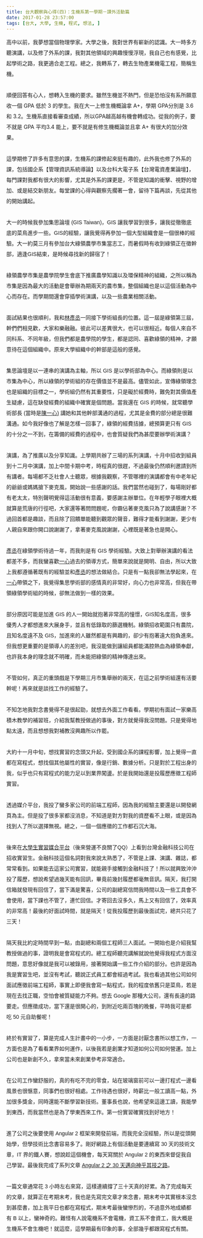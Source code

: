 ```yaml
---
title: 台大觀察與心得(四)：生機系第一學期－課外活動篇
date: 2017-01-28 23:57:00
tags: [台大, 大學, 生機, 程式, 想法, ]
---
```


<div class="MsoNormal" style="line-height: 150%;">
<div class="MsoNormal" style="line-height: 200%;">
<div class="MsoNormal" style="line-height: 200%;">
<span style="font-family: &quot;&#x5FAE;&#x8EDF;&#x6B63;&#x9ED1;&#x9AD4;&quot; , sans-serif;">&#x9AD8;&#x4E2D;&#x4EE5;&#x524D;&#xFF0C;&#x6211;&#x5922;&#x60F3;&#x7576;&#x500B;&#x7269;&#x7406;&#x5B78;&#x5BB6;&#x3002;&#x5927;&#x5B78;&#x4E4B;&#x5F8C;&#xFF0C;&#x6211;&#x5C0D;&#x4E16;&#x754C;&#x6709;&#x5D84;&#x65B0;&#x7684;&#x8A8D;&#x8B58;&#x3002;&#x5927;&#x4E00;&#x6642;&#x591A;&#x65B9;&#x807D;&#x6F14;&#x8B1B;&#xFF0C;&#x4EE5;&#x53CA;&#x4FEE;&#x4E86;&#x5916;&#x7CFB;&#x7684;&#x8AB2;&#xFF0C;&#x6211;&#x5C0D;&#x5176;&#x4ED6;&#x9818;&#x57DF;&#x7684;&#x8208;&#x8DA3;&#x6162;&#x6162;&#x6D6E;&#x73FE;&#xFF0C;&#x6211;&#x81EA;&#x5DF1;&#x4E5F;&#x6709;&#x611F;&#x89BA;&#xFF0C;&#x6BD4;&#x8D77;&#x5B78;&#x8853;&#x4E4B;&#x8DEF;&#xFF0C;&#x6211;&#x66F4;&#x9069;&#x5408;&#x8D70;&#x5DE5;&#x7A0B;&#x3002;&#x7E3D;&#x4E4B;&#xFF0C;&#x6211;&#x8F49;&#x7CFB;&#x4E86;&#xFF0C;&#x8F49;&#x53BB;&#x751F;&#x7269;&#x7522;&#x696D;&#x6A5F;&#x96FB;&#x5DE5;&#x7A0B;&#xFF0C;&#x7C21;&#x7A31;&#x751F;&#x6A5F;&#x3002;<span lang="EN-US"><o:p></o:p></span></span><br>
<span style="font-family: &quot;&#x5FAE;&#x8EDF;&#x6B63;&#x9ED1;&#x9AD4;&quot; , sans-serif;"></span><br>
<!-- more --> 
<a name="more"></a></div>
<div class="MsoNormal" style="line-height: 200%;">
<span style="font-family: , sans-serif;">&#x9806;&#x4FBF;&#x56DE;&#x7B54;&#x6709;&#x5FC3;&#x4EBA;&#xFF0C;&#x60F3;&#x8F49;&#x5165;&#x751F;&#x6A5F;&#x7684;&#x8981;&#x6C42;&#x3002;&#x96D6;&#x7136;&#x751F;&#x6A5F;&#x4E26;&#x4E0D;&#x71B1;&#x9580;&#xFF0C;&#x4F46;&#x662F;&#x6050;&#x6015;&#x6C92;&#x6709;&#x7CFB;&#x6240;&#x9858;&#x610F;&#x6536;&#x4E00;&#x500B;</span><span lang="EN-US" style="font-family: , sans-serif;"> GPA </span><span style="font-family: , sans-serif;">&#x4F4E;&#x65BC;</span><span lang="EN-US" style="font-family: , sans-serif;"> 3 </span><span style="font-family: , sans-serif;">&#x7684;&#x5B78;&#x751F;&#x3002;&#x6211;&#x5728;&#x5927;&#x4E00;&#x4E0A;&#x4FEE;&#x751F;&#x6A5F;&#x6982;&#x8AD6;&#x62FF;</span><span lang="EN-US" style="font-family: , sans-serif;"> A+</span><span style="font-family: , sans-serif;">&#xFF0C;&#x5B78;&#x671F;</span><span lang="EN-US" style="font-family: , sans-serif;"> GPA</span><span style="font-family: , sans-serif;">&#x5206;&#x5225;&#x662F;&#xA0;</span><span lang="EN-US" style="font-family: , sans-serif;">3.6 </span><span style="font-family: , sans-serif;">&#x548C;</span><span lang="EN-US" style="font-family: , sans-serif;"> 3.2</span><span style="font-family: , sans-serif;">&#x3002;&#x751F;&#x6A5F;&#x7CFB;&#x76F4;&#x63A5;&#x770B;&#x5BE9;&#x67E5;&#x6210;&#x7E3E;&#xFF0C;&#x6240;&#x4EE5;</span><span lang="EN-US" style="font-family: , sans-serif;">GPA</span><span style="font-family: , sans-serif;">&#x8D8A;&#x9AD8;&#x8D8A;&#x6709;&#x6A5F;&#x6703;&#x8F49;&#x6210;&#x529F;&#x3002;&#x5F9E;&#x6211;&#x7684;&#x4F8B;&#x5B50;&#xFF0C;&#x8981;&#x4E0D;&#x5C31;&#x662F;&#xA0;</span><span lang="EN-US" style="font-family: , sans-serif;">GPA </span><span style="font-family: , sans-serif;">&#x5E73;&#x5747;</span><span lang="EN-US" style="font-family: , sans-serif;">3.4 </span><span style="font-family: , sans-serif;">&#x80FD;&#x4E0A;&#xFF0C;&#x8981;&#x4E0D;&#x5C31;&#x662F;&#x6709;&#x4FEE;&#x751F;&#x6A5F;&#x6982;&#x8AD6;&#x4E26;&#x4E14;&#x62FF;&#xA0;</span><span lang="EN-US" style="font-family: , sans-serif;">A+ </span><span style="font-family: , sans-serif;">&#x6709;&#x5F88;&#x5927;&#x7684;&#x52A0;&#x5206;&#x6548;&#x679C;&#x3002;</span></div>
<div class="MsoNormal" style="line-height: 200%;">
<br></div>
<div class="MsoNormal" style="line-height: 200%;">
<span style="font-family: &quot;&#x5FAE;&#x8EDF;&#x6B63;&#x9ED1;&#x9AD4;&quot; , sans-serif;">&#x9019;&#x5B78;&#x671F;&#x4FEE;&#x4E86;&#x8A31;&#x591A;&#x6709;&#x610F;&#x601D;&#x7684;&#x8AB2;&#xFF0C;&#x751F;&#x6A5F;&#x7CFB;&#x7684;&#x8AB2;&#x4FEE;&#x8D77;&#x4F86;&#x633A;&#x6709;&#x8DA3;&#x7684;&#xFF0C;&#x6B64;&#x5916;&#x6211;&#x4E5F;&#x4FEE;&#x4E86;&#x5916;&#x7CFB;&#x7684;&#x8AB2;&#xFF0C;&#x5305;&#x62EC;&#x570B;&#x4F01;&#x7CFB;&#x3010;&#x7BA1;&#x7406;&#x8CC7;&#x8A0A;&#x7CFB;&#x7D71;&#x5C0E;&#x8AD6;&#x3011;&#x4EE5;&#x53CA;&#x53F0;&#x79D1;&#x5927;&#x96FB;&#x5B50;&#x7CFB;&#x3010;&#x53F0;&#x7063;&#x96FB;&#x8CC7;&#x7522;&#x696D;&#x8AD6;&#x58C7;&#x3011;&#xFF0C;&#x6BCF;&#x9580;&#x8AB2;&#x5C0D;&#x6211;&#x90FD;&#x6709;&#x5F88;&#x5927;&#x7684;&#x5F71;&#x97FF;&#xFF0C;&#x5C24;&#x5176;&#x662F;&#x5916;&#x7CFB;&#x7684;&#x8AB2;&#x66F4;&#x662F;&#xFF0C;&#x4E0D;&#x7BA1;&#x662F;&#x77E5;&#x8B58;&#x7684;&#x885D;&#x64CA;&#x3001;&#x8996;&#x91CE;&#x7684;&#x589E;&#x52A0;&#x3001;&#x6216;&#x662F;&#x7D50;&#x4EA4;&#x65B0;&#x670B;&#x53CB;&#x3002;&#x6BCF;&#x5802;&#x8AB2;&#x7684;&#x5FC3;&#x5F97;&#x8207;&#x89C0;&#x5BDF;&#x5148;&#x64F1;&#x8457;&#x4E00;&#x6703;&#xFF0C;&#x7559;&#x5F85;&#x4E0B;&#x7BC7;&#x518D;&#x8AC7;&#xFF0C;&#x5148;&#x5F9E;&#x5176;&#x4ED6;&#x7684;&#x958B;&#x59CB;&#x8B1B;&#x8D77;&#x3002;<span lang="EN-US"><o:p></o:p></span></span></div>
<div class="MsoNormal" style="line-height: 200%;">
<br></div>
<div class="MsoNormal" style="line-height: 200%;">
<span style="font-family: &quot;&#x5FAE;&#x8EDF;&#x6B63;&#x9ED1;&#x9AD4;&quot; , sans-serif;">&#x5927;&#x4E00;&#x7684;&#x6642;&#x5019;&#x6211;&#x53C3;&#x52A0;&#x96C6;&#x601D;&#x8AD6;&#x58C7;&#xA0;<span lang="EN-US">(GIS Taiwan)</span>&#xFF0C;<span lang="EN-US">GIS </span>&#x8B93;&#x6211;&#x5B78;&#x7FD2;&#x5230;&#x5F88;&#x591A;&#xFF0C;&#x8B93;&#x6211;&#x5F9E;&#x5FB9;&#x5FB9;&#x5E95;&#x5E95;&#x7684;&#x83DC;&#x9CE5;&#x9032;&#x6B65;&#x4E00;&#x4E9B;&#x3002;<span lang="EN-US">GIS</span>&#x7684;&#x7D93;&#x9A57;&#xFF0C;&#x8B93;&#x6211;&#x89BA;&#x5F97;&#x518D;&#x53C3;&#x52A0;&#x4E00;&#x500B;&#x5927;&#x578B;&#x7D44;&#x7E54;&#x6703;&#x662F;&#x4E00;&#x500B;&#x5F88;&#x68D2;&#x7684;&#x7D93;&#x9A57;&#x3002;&#x5927;&#x4E00;&#x7D04;&#x83AB;&#x4E09;&#x6708;&#x6709;&#x53C3;&#x52A0;&#x53F0;&#x5927;&#x7DA0;&#x9818;&#x8FB2;&#x5B78;&#x5E02;&#x96C6;&#x7576;&#x5FD7;&#x5DE5;&#xFF0C;&#x800C;&#x6691;&#x5047;&#x6642;&#x6709;&#x6536;&#x5230;&#x7DA0;&#x9818;&#x6B63;&#x5728;&#x5FB5;&#x5E79;&#x90E8;&#xFF0C;&#x9069;&#x9022;<span lang="EN-US">GIS</span>&#x7D50;&#x675F;&#xFF0C;&#x662F;&#x6642;&#x5019;&#x5C0B;&#x627E;&#x65B0;&#x7684;&#x6B78;&#x5BBF;&#x4E86;&#xFF01;<span lang="EN-US"><o:p></o:p></span></span></div>
<div class="MsoNormal" style="line-height: 200%;">
<br></div>
<div class="MsoNormal" style="line-height: 200%;">
<span style="font-family: &quot;&#x5FAE;&#x8EDF;&#x6B63;&#x9ED1;&#x9AD4;&quot; , sans-serif;">&#x7DA0;&#x9818;&#x8FB2;&#x5B78;&#x5E02;&#x96C6;&#x662F;&#x8FB2;&#x5B78;&#x9662;&#x5B78;&#x751F;&#x6703;&#x5E95;&#x4E0B;&#x63A8;&#x5EE3;&#x8FB2;&#x5B78;&#x77E5;&#x8B58;&#x4EE5;&#x53CA;&#x74B0;&#x4FDD;&#x7CBE;&#x795E;&#x7684;&#x7D44;&#x7E54;&#xFF0C;&#x4E4B;&#x6240;&#x4EE5;&#x7A31;&#x70BA;&#x5E02;&#x96C6;&#x662F;&#x56E0;&#x70BA;&#x6700;&#x5927;&#x7684;&#x6D3B;&#x52D5;&#x662F;&#x6703;&#x8209;&#x8FA6;&#x70BA;&#x671F;&#x5169;&#x5929;&#x7684;&#x8FB2;&#x5E02;&#x96C6;&#xFF0C;&#x6574;&#x500B;&#x7D44;&#x7E54;&#x4E5F;&#x662F;&#x4EE5;&#x9019;&#x500B;&#x6D3B;&#x52D5;&#x70BA;&#x4E2D;&#x5FC3;&#x800C;&#x5B58;&#x5728;&#x3002;&#x800C;&#x5B78;&#x671F;&#x9593;&#x9084;&#x6703;&#x7A7F;&#x63D2;&#x5B78;&#x8853;&#x6F14;&#x8B1B;&#xFF0C;&#x4EE5;&#x53CA;&#x4E00;&#x4E9B;&#x8FB2;&#x696D;&#x76F8;&#x95DC;&#x6D3B;&#x52D5;&#x3002;<span lang="EN-US"><o:p></o:p></span></span></div>
<div class="MsoNormal" style="line-height: 200%;">
<br></div>
<div class="MsoNormal" style="line-height: 200%;">
<span style="font-family: &quot;&#x5FAE;&#x8EDF;&#x6B63;&#x9ED1;&#x9AD4;&quot; , sans-serif;">&#x9762;&#x8A66;&#x7D50;&#x679C;&#x4E5F;&#x5F88;&#x9806;&#x5229;&#xFF0C;&#x6211;&#x548C;<u>&#x6797;&#x5F65;&#x4E1E;</u>&#x4E00;&#x540C;&#x63A5;&#x4E0B;&#x5B78;&#x8853;&#x7D44;&#x9577;&#x7684;&#x4F4D;&#x7F6E;&#x3002;&#x9019;&#x4E00;&#x5C46;&#x662F;&#x7DA0;&#x9818;&#x7B2C;&#x4E09;&#x5C46;&#xFF0C;&#x5E79;&#x5011;&#x5011;&#x76F8;&#x898B;&#x6B61;&#xFF0C;&#x5927;&#x5BB6;&#x548C;&#x6A02;&#x878D;&#x878D;&#x3002;&#x5F7C;&#x6B64;&#x53EF;&#x4EE5;&#x5DEE;&#x7570;&#x5F88;&#x5927;&#xFF0C;&#x4E5F;&#x53EF;&#x4EE5;&#x5F88;&#x76F8;&#x8FD1;&#x3002;&#x6BCF;&#x500B;&#x4EBA;&#x4F86;&#x81EA;&#x4E0D;&#x540C;&#x79D1;&#x7CFB;&#x3001;&#x4E0D;&#x540C;&#x5E74;&#x7D1A;&#xFF0C;&#x4F46;&#x6211;&#x5011;&#x90FD;&#x662F;&#x8FB2;&#x5B78;&#x9662;&#x7684;&#x5B78;&#x751F;&#xFF0C;&#x90FD;&#x662F;&#x8A8D;&#x540C;&#x3001;&#x559C;&#x6B61;&#x7DA0;&#x9818;&#x7684;&#x7CBE;&#x795E;&#xFF0C;&#x624D;&#x9858;&#x610F;&#x5F85;&#x5728;&#x9019;&#x500B;&#x7D44;&#x7E54;&#x4E2D;&#x3002;&#x539F;&#x4F86;&#x5927;&#x5B78;&#x7D44;&#x7E54;&#x4E2D;&#x7684;&#x5E79;&#x90E8;&#x662F;&#x9019;&#x822C;&#x7684;&#x611F;&#x89BA;&#x3002;<span lang="EN-US"><o:p></o:p></span></span></div>
<div class="MsoNormal" style="line-height: 200%;">
<br></div>
<div class="MsoNormal" style="line-height: 200%;">
<span style="font-family: &quot;&#x5FAE;&#x8EDF;&#x6B63;&#x9ED1;&#x9AD4;&quot; , sans-serif;">&#x96C6;&#x601D;&#x8AD6;&#x58C7;&#x662F;&#x4EE5;&#x4E00;&#x9023;&#x4E32;&#x7684;&#x6F14;&#x8B1B;&#x70BA;&#x4E3B;&#x8EF8;&#xFF0C;&#x6240;&#x4EE5;&#xA0;<span lang="EN-US">GIS </span>&#x662F;&#x4EE5;&#x5B78;&#x8853;&#x90E8;&#x70BA;&#x4E2D;&#x5FC3;&#x3002;&#x800C;&#x7DA0;&#x9818;&#x5247;&#x662F;&#x4EE5;&#x5E02;&#x96C6;&#x70BA;&#x4E2D;&#x5FC3;&#xFF0C;&#x6240;&#x4EE5;&#x7DA0;&#x9818;&#x7684;&#x5B78;&#x8853;&#x7D44;&#x7684;&#x5B58;&#x5728;&#x50F9;&#x503C;&#x4E26;&#x4E0D;&#x662F;&#x6700;&#x9AD8;&#x3002;&#x5118;&#x7BA1;&#x5982;&#x6B64;&#xFF0C;&#x5BA3;&#x50B3;&#x7DA0;&#x9818;&#x7406;&#x5FF5;&#x4E5F;&#x662F;&#x7D44;&#x7E54;&#x7684;&#x76EE;&#x6A19;&#x4E4B;&#x4E00;&#xFF0C;&#x5B78;&#x8853;&#x7D44;&#x4ECD;&#x7136;&#x6709;&#x5176;&#x91CD;&#x8981;&#x6027;&#xFF0C;&#x53EA;&#x662F;&#x7919;&#x65BC;&#x7D93;&#x8CBB;&#x6642;&#xFF0C;&#x96E3;&#x514D;&#x5C0D;&#x5176;&#x50F9;&#x503C;&#x7522;&#x751F;&#x7591;&#x616E;&#xFF0C;&#x9019;&#x5728;&#x7F3A;&#x767C;&#x7D93;&#x8CBB;&#x7684;&#x7D44;&#x7E54;&#x4E2D;&#x78BA;&#x5BE6;&#x662F;&#x500B;&#x554F;&#x984C;&#x3002;&#x7576;&#x6211;&#x9084;&#x5728;<span lang="EN-US"> GIS </span>&#x7684;&#x6642;&#x5019;&#xFF0C;&#x5C31;&#x5E38;&#x807D;&#x5B78;&#x8853;&#x90E8;&#x9577;&#xA0;<span lang="EN-US">(</span>&#x7576;&#x6642;&#x662F;<u>&#x9673;&#x4E00;&#x5FC3;</u><span lang="EN-US"><u>)</u>&#xA0;</span>&#x8B1B;&#x5979;&#x548C;&#x5176;&#x4ED6;&#x5E79;&#x90E8;&#x6E9D;&#x901A;&#x7684;&#x904E;&#x7A0B;&#xFF0C;&#x5C24;&#x5176;&#x662F;&#x91D1;&#x8CBB;&#x7684;&#x90E8;&#x5206;&#x7E3D;&#x662F;&#x5F88;&#x96E3;&#x6E9D;&#x901A;&#x3002;&#x5982;&#x4ECA;&#x6211;&#x597D;&#x50CF;&#x4E5F;&#x4E86;&#x89E3;&#x662F;&#x600E;&#x6A23;&#x4E00;&#x56DE;&#x4E8B;&#x4E86;&#xFF0C;&#x7DA0;&#x9818;&#x7684;&#x7D93;&#x8CBB;&#x62EE;&#x64DA;&#xFF0C;&#x7E3D;&#x9810;&#x7B97;&#x66F4;&#x53EA;&#x6709;<span lang="EN-US"> GIS </span>&#x7684;&#x5341;&#x5206;&#x4E4B;&#x4E00;&#x4E0D;&#x5230;&#xFF0C;&#x5728;&#x7C4C;&#x5099;&#x7684;&#x7D93;&#x8CBB;&#x7684;&#x904E;&#x7A0B;&#x4E2D;&#xFF0C;&#x4E5F;&#x6703;&#x8CEA;&#x7591;&#x6211;&#x5011;&#x70BA;&#x751A;&#x9EBC;&#x8981;&#x8FA6;&#x5B78;&#x8853;&#x6F14;&#x8B1B;&#xFF1F;<span lang="EN-US"><o:p></o:p></span></span></div>
<div class="MsoNormal" style="line-height: 200%;">
<br></div>
<div class="MsoNormal" style="line-height: 200%;">
<span style="font-family: &quot;&#x5FAE;&#x8EDF;&#x6B63;&#x9ED1;&#x9AD4;&quot; , sans-serif;">&#x6F14;&#x8B1B;&#xFF0C;&#x70BA;&#x4E86;&#x63A8;&#x5EE3;&#x4EE5;&#x53CA;&#x5206;&#x4EAB;&#x77E5;&#x8B58;&#x3002;&#x4E0A;&#x5B78;&#x671F;&#x5171;&#x8FA6;&#x4E86;&#x4E09;&#x5834;&#x7684;&#x7CFB;&#x5217;&#x6F14;&#x8B1B;&#xFF0C;&#x5341;&#x6708;&#x4E2D;&#x62DB;&#x6536;&#x5230;&#x7D44;&#x54E1;&#x5230;&#x5341;&#x4E8C;&#x6708;&#x4E2D;&#x6F14;&#x8B1B;&#xFF0C;&#x52A0;&#x4E0A;&#x4E2D;&#x9593;&#x5361;&#x671F;&#x4E2D;&#x8003;&#xFF0C;&#x6642;&#x7A0B;&#x771F;&#x7684;&#x5F88;&#x8D95;&#xFF0C;&#x4E0D;&#x904E;&#x6700;&#x5F8C;&#x4ECD;&#x7136;&#x9806;&#x5229;&#x9080;&#x8ACB;&#x5230;&#x6240;&#x6709;&#x8B1B;&#x8005;&#x3002;&#x6BCF;&#x5834;&#x90FD;&#x4E0D;&#x4E4F;&#x793E;&#x6703;&#x4EBA;&#x58EB;&#x807D;&#x773E;&#xFF0C;&#x6839;&#x64DA;&#x6211;&#x89C0;&#x5BDF;&#xFF0C;&#x4E0D;&#x7BA1;&#x54EA;&#x88E1;&#x7684;&#x6F14;&#x8B1B;&#x90FD;&#x6703;&#x6709;&#x4E2D;&#x8001;&#x5E74;&#x7D00;&#x7684;&#x723A;&#x723A;&#x6216;&#x5ABD;&#x5ABD;&#x6436;&#x4E0B;&#x9EA5;&#x514B;&#x98A8;&#xFF0C;&#x958B;&#x59CB;&#x8AAA;&#x4E00;&#x4E9B;&#x611F;&#x8B1D;&#x7684;&#x8A71;&#x3002;&#x6211;&#x5011;&#x7576;&#x7136;&#x4E5F;&#x78B0;&#x5230;&#x4E86;&#xFF0C;&#x6BCF;&#x5834;&#x525B;&#x597D;&#x90FD;&#x6709;&#x8001;&#x592A;&#x592A;&#xFF0C;&#x7279;&#x5225;&#x8072;&#x660E;&#x89BA;&#x5F97;&#x9019;&#x6D3B;&#x52D5;&#x5F88;&#x6709;&#x610F;&#x7FA9;&#xFF0C;&#x8981;&#x611F;&#x8B1D;&#x4E3B;&#x8FA6;&#x55AE;&#x4F4D;&#x3002;&#x5728;&#x5E74;&#x8F15;&#x5B78;&#x5B50;&#x773C;&#x88E1;&#x5927;&#x6982;&#x5C31;&#x7B97;&#x662F;&#x8352;&#x5510;&#x7684;&#x884C;&#x5F91;&#x5427;&#xFF0C;&#x5927;&#x5BB6;&#x9084;&#x7B49;&#x8457;&#x554F;&#x554F;&#x984C;&#x5462;&#xFF0C;&#x4F60;&#x9738;&#x4F54;&#x8457;&#x9EA5;&#x514B;&#x98A8;&#x53EA;&#x70BA;&#x4E86;&#x8AAA;&#x8B1B;&#x611F;&#x8B1D;&#xFF1F;&#x4E0D;&#x904E;&#x56DE;&#x9996;&#x90FD;&#x662F;&#x8DA3;&#x8AC7;&#xFF0C;&#x800C;&#x4E14;&#x9664;&#x4E86;&#x56DE;&#x994B;&#x55AE;&#x80FD;&#x807D;&#x5230;&#x89C0;&#x773E;&#x7684;&#x8072;&#x97F3;&#xFF0C;&#x96E3;&#x5F97;&#x624D;&#x80FD;&#x770B;&#x5230;&#x8B1D;&#x8B1D;&#xFF0C;&#x66F4;&#x5C11;&#x6709;&#x4EBA;&#x89AA;&#x81EA;&#x4F86;&#x8DDF;&#x4F60;&#x958B;&#x53E3;&#x8AAA;&#x8B1D;&#x8B1D;&#x4E86;&#xFF0C;&#x62FF;&#x8457;&#x9EA5;&#x514B;&#x98A8;&#x8AAA;&#x8B1D;&#x8B1D;&#xFF0C;&#x5FC3;&#x88E1;&#x65E2;&#x662F;&#x8457;&#x6025;&#x4E5F;&#x662F;&#x958B;&#x5FC3;&#x3002;<span lang="EN-US"><o:p></o:p></span></span></div>
<div class="MsoNormal" style="line-height: 200%;">
<br></div>
<div class="MsoNormal" style="line-height: 200%;">
<u><span style="font-family: &quot;&#x5FAE;&#x8EDF;&#x6B63;&#x9ED1;&#x9AD4;&quot; , sans-serif;">&#x5F65;&#x4E1E;</span></u><span style="font-family: &quot;&#x5FAE;&#x8EDF;&#x6B63;&#x9ED1;&#x9AD4;&quot; , sans-serif;">&#x5728;&#x7DA0;&#x9818;&#x5B78;&#x8853;&#x5F85;&#x904E;&#x4E00;&#x5E74;&#xFF0C;&#x800C;&#x6211;&#x5247;&#x662F;&#x6709;<span lang="EN-US"> GIS </span>&#x5B78;&#x8853;&#x7D93;&#x9A57;&#x3002;&#x5927;&#x81F4;&#x4E0A;&#x5C0D;&#x8209;&#x8FA6;&#x6F14;&#x8B1B;&#x7684;&#x770B;&#x6CD5;&#x90FD;&#x5DEE;&#x4E0D;&#x591A;&#xFF0C;&#x800C;&#x6211;&#x883B;&#x559C;&#x6B61;<u>&#x4E00;&#x5FC3;</u>&#x904E;&#x53BB;&#x7684;&#x9818;&#x5C0E;&#x65B9;&#x5F0F;&#xFF0C;&#x7C21;&#x55AE;&#x4F86;&#x8AAA;&#x5C31;&#x662F;&#x958B;&#x660E;&#x3001;&#x81EA;&#x7531;&#xFF0C;&#x6240;&#x4EE5;&#x5927;&#x81F4;&#x4E0A;&#x6211;&#x90FD;&#x9075;&#x5FAA;&#x8457;&#x65E2;&#x6709;&#x7684;&#x7D93;&#x9A57;&#x4E26;&#x548C;<u>&#x5F65;&#x4E1E;</u>&#x7684;&#x60F3;&#x6CD5;&#x505A;&#x7D50;&#x5408;&#x3002;&#x53EA;&#x662F;&#x6709;&#x4E00;&#x9EDE;&#x6211;&#x537B;&#x7121;&#x6CD5;&#x5B78;&#x8D77;&#x4F86;&#xFF0C;&#x5728;<u>&#x4E00;&#x5FC3;</u>&#x5E36;&#x9818;&#x4E4B;&#x4E0B;&#xFF0C;&#x6211;&#x89BA;&#x5F97;&#x96C6;&#x601D;&#x5B78;&#x8853;&#x90E8;&#x7684;&#x611F;&#x60C5;&#x771F;&#x7684;&#x975E;&#x5E38;&#x597D;&#xFF0C;&#x5411;&#x5FC3;&#x529B;&#x4E5F;&#x975E;&#x5E38;&#x9AD8;&#xFF0C;&#x4F46;&#x6211;&#x5728;&#x5E36;&#x9818;&#x7DA0;&#x9818;&#x5B78;&#x8853;&#x7D44;&#x7684;&#x6642;&#x5019;&#xFF0C;&#x537B;&#x7121;&#x6CD5;&#x505A;&#x5230;&#x4E00;&#x6A23;&#x7684;&#x6548;&#x679C;&#x3002;<span lang="EN-US"><o:p></o:p></span></span></div>
<div class="MsoNormal" style="line-height: 200%;">
<br></div>
<div class="MsoNormal" style="line-height: 200%;">
<span style="font-family: &quot;&#x5FAE;&#x8EDF;&#x6B63;&#x9ED1;&#x9AD4;&quot; , sans-serif;">&#x90E8;&#x5206;&#x539F;&#x56E0;&#x53EF;&#x80FD;&#x662F;&#x52A0;&#x9032;<span lang="EN-US"> GIS </span>&#x7684;&#x4EBA;&#x4E00;&#x958B;&#x59CB;&#x5C31;&#x62B1;&#x8457;&#x975E;&#x5E38;&#x9AD8;&#x7684;&#x61A7;&#x61AC;&#xFF0C;<span lang="EN-US">GIS</span>&#x77E5;&#x540D;&#x5EA6;&#x9AD8;&#xFF0C;&#x5F88;&#x591A;&#x512A;&#x79C0;&#x4EBA;&#x624D;&#x90FD;&#x60F3;&#x9032;&#x4F86;&#x5927;&#x5C55;&#x8EAB;&#x624B;&#xFF0C;&#x4E26;&#x4E14;&#x6709;&#x4F4E;&#x9304;&#x53D6;&#x7684;&#x7BE9;&#x9078;&#x6A5F;&#x5236;&#x3002;&#x7DA0;&#x9818;&#x62DB;&#x6536;&#x7BC4;&#x570D;&#x53EA;&#x6709;&#x8FB2;&#x9662;&#xFF0C;&#x4E14;&#x77E5;&#x540D;&#x5EA6;&#x9060;&#x4E0D;&#x53CA;<span lang="EN-US"> GIS</span>&#xFF0C;&#x52A0;&#x9032;&#x4F86;&#x7684;&#x4EBA;&#x96D6;&#x7136;&#x90FD;&#x662F;&#x6709;&#x8208;&#x8DA3;&#x7684;&#xFF0C;&#x537B;&#x5C11;&#x6709;&#x62B1;&#x8457;&#x9060;&#x5927;&#x62B1;&#x8CA0;&#x9032;&#x4F86;&#x3002;&#x4F46;&#x6211;&#x60F3;&#x66F4;&#x91CD;&#x8981;&#x7684;&#x662F;&#x9818;&#x5C0E;&#x4EBA;&#x7684;&#x5DEE;&#x5225;&#x5427;&#xFF0C;&#x6211;&#x6C92;&#x80FD;&#x505A;&#x5230;&#x8B93;&#x7D44;&#x54E1;&#x90FD;&#x80FD;&#x6EFF;&#x8154;&#x71B1;&#x8840;&#x70BA;&#x7DA0;&#x9818;&#x5949;&#x737B;&#xFF0C;&#x4E5F;&#x8A31;&#x6211;&#x672C;&#x8EAB;&#x7684;&#x7406;&#x5FF5;&#x5C31;&#x4E0D;&#x660E;&#x78BA;&#xFF0C;&#x800C;&#x672A;&#x80FD;&#x628A;&#x7DA0;&#x9818;&#x7684;&#x7CBE;&#x795E;&#x50B3;&#x9054;&#x51FA;&#x4F86;&#x3002;<span lang="EN-US"><o:p></o:p></span></span></div>
<div class="MsoNormal" style="line-height: 200%;">
<br></div>
<div class="MsoNormal" style="line-height: 200%;">
<span style="font-family: &quot;&#x5FAE;&#x8EDF;&#x6B63;&#x9ED1;&#x9AD4;&quot; , sans-serif;">&#x4E0D;&#x7BA1;&#x5982;&#x4F55;&#xFF0C;&#x771F;&#x6B63;&#x7684;&#x91CD;&#x982D;&#x6232;&#x662F;&#x4E0B;&#x5B78;&#x671F;&#x4E09;&#x6708;&#x5E02;&#x96C6;&#x8209;&#x8FA6;&#x7684;&#x5169;&#x5929;&#xFF0C;&#x5728;&#x9019;&#x4E4B;&#x524D;&#x5B78;&#x8853;&#x7D44;&#x9084;&#x6709;&#x6D3B;&#x8981;&#x5E79;&#x5462;&#xFF01;&#x518D;&#x4F86;&#x5C31;&#x662F;&#x8AC7;&#x627E;&#x5DE5;&#x4F5C;&#x7684;&#x7D93;&#x9A57;&#x4E86;&#x3002;<span lang="EN-US"><o:p></o:p></span></span></div>
<div class="MsoNormal" style="line-height: 200%;">
<br></div>
<div class="MsoNormal" style="line-height: 200%;">
<span style="font-family: &quot;&#x5FAE;&#x8EDF;&#x6B63;&#x9ED1;&#x9AD4;&quot; , sans-serif;">&#x4E0D;&#x77E5;&#x600E;&#x5730;&#x6211;&#x5C0D;&#x5FF5;&#x66F8;&#x89BA;&#x5F97;&#x4E0D;&#x662F;&#x5F88;&#x8D77;&#x52C1;&#xFF0C;&#x5C31;&#x60F3;&#x53BB;&#x5916;&#x9762;&#x5DE5;&#x4F5C;&#x770B;&#x770B;&#x3002;&#x5B78;&#x671F;&#x521D;&#x6709;&#x9762;&#x8A66;&#x4E00;&#x5BB6;&#x6A02;&#x9AD8;&#x7A4D;&#x6728;&#x6559;&#x5B78;&#x7684;&#x88DC;&#x7FD2;&#x73ED;&#xFF0C;&#x4ECB;&#x7D39;&#x6211;&#x5E6B;&#x6559;&#x6388;&#x505A;&#x904E;&#x7684;&#x4E8B;&#x5F8C;&#xFF0C;&#x5C0D;&#x65B9;&#x5C31;&#x89BA;&#x5F97;&#x6211;&#x6C92;&#x554F;&#x984C;&#x3002;&#x53EA;&#x662F;&#x89BA;&#x5F97;&#x5730;&#x9EDE;&#x592A;&#x9060;&#xFF0C;&#x800C;&#x4E14;&#x60F3;&#x60F3;&#x6211;&#x5C0D;&#x88DC;&#x6559;&#x6C92;&#x8208;&#x8DA3;&#x6240;&#x4EE5;&#x4F5C;&#x7F77;&#x3002;<span lang="EN-US"><o:p></o:p></span></span></div>
<div class="MsoNormal" style="line-height: 200%;">
<br></div>
<div class="MsoNormal" style="line-height: 200%;">
<span style="font-family: &quot;&#x5FAE;&#x8EDF;&#x6B63;&#x9ED1;&#x9AD4;&quot; , sans-serif;">&#x5927;&#x7D04;&#x5341;&#x4E00;&#x6708;&#x4E2D;&#x65EC;&#xFF0C;&#x60F3;&#x627E;&#x5BE6;&#x7FD2;&#x7684;&#x5FF5;&#x982D;&#x53C8;&#x5347;&#x8D77;&#xFF0C;&#x53D7;&#x5230;&#x570B;&#x4F01;&#x7CFB;&#x7684;&#x8AB2;&#x7A0B;&#x5F71;&#x97FF;&#xFF0C;&#x52A0;&#x4E0A;&#x89BA;&#x5F97;&#x4E00;&#x76F4;&#x90FD;&#x5728;&#x5BEB;&#x7A0B;&#x5F0F;&#xFF0C;&#x60F3;&#x627E;&#x500B;&#x5176;&#x4ED6;&#x5C6C;&#x6027;&#x7684;&#x5BE6;&#x7FD2;&#xFF0C;&#x50CF;&#x662F;&#x884C;&#x92B7;&#x3001;&#x6578;&#x64DA;&#x5206;&#x6790;&#x3002;&#x53EA;&#x662F;&#x5C0D;&#x65BC;&#x5DE5;&#x7A0B;&#x51FA;&#x8EAB;&#x7684;&#x6211;&#xFF0C;&#x4F3C;&#x4E4E;&#x4E5F;&#x53EA;&#x6709;&#x5BEB;&#x7A0B;&#x5F0F;&#x7684;&#x80FD;&#x529B;&#x8DB3;&#x4EE5;&#x5230;&#x696D;&#x754C;&#x95D6;&#x76EA;&#x3002;&#x65BC;&#x662F;&#x6211;&#x958B;&#x59CB;&#x9084;&#x662F;&#x6295;&#x5C65;&#x6B77;&#x61C9;&#x5FB5;&#x5DE5;&#x7A0B;&#x5E2B;&#x5BE6;&#x7FD2;&#x3002;<span lang="EN-US"><o:p></o:p></span></span></div>
<div class="MsoNormal" style="line-height: 200%;">
<br></div>
<div class="MsoNormal" style="line-height: 200%;">
<span style="font-family: &quot;&#x5FAE;&#x8EDF;&#x6B63;&#x9ED1;&#x9AD4;&quot; , sans-serif;">&#x900F;&#x904E;&#x5A92;&#x4ECB;&#x5E73;&#x53F0;&#xFF0C;&#x6211;&#x6295;&#x4E86;&#x883B;&#x591A;&#x5BB6;&#x516C;&#x53F8;&#x7684;&#x524D;&#x7AEF;&#x5DE5;&#x7A0B;&#x5E2B;&#xFF0C;&#x56E0;&#x70BA;&#x6211;&#x7684;&#x7D93;&#x9A57;&#x4E3B;&#x8981;&#x9084;&#x662F;&#x4EE5;&#x958B;&#x767C;&#x7DB2;&#x9801;&#x70BA;&#x4E3B;&#x3002;&#x4F46;&#x662F;&#x6295;&#x4E86;&#x5F88;&#x591A;&#x5BB6;&#x90FD;&#x6C92;&#x6D88;&#x606F;&#xFF0C;&#x4E0D;&#x77E5;&#x9053;&#x662F;&#x5C0D;&#x65B9;&#x5C0D;&#x6211;&#x7684;&#x8CC7;&#x6B77;&#x770B;&#x4E0D;&#x4E0A;&#x773C;&#xFF0C;&#x6216;&#x662F;&#x56E0;&#x70BA;&#x627E;&#x5230;&#x4EBA;&#x4E86;&#x6240;&#x4EE5;&#x9078;&#x64C7;&#x7121;&#x8996;&#x3002;&#x7E3D;&#x4E4B;&#xFF0C;&#x4E00;&#x500B;&#x4E00;&#x500B;&#x61C9;&#x5FB5;&#x7684;&#x5DE5;&#x4F5C;&#x90FD;&#x77F3;&#x6C89;&#x5927;&#x6D77;&#x3002;<span lang="EN-US"><o:p></o:p></span></span></div>
<div class="MsoNormal" style="line-height: 200%;">
<br></div>
<div class="MsoNormal" style="line-height: 200%;">
<span style="font-family: &quot;&#x5FAE;&#x8EDF;&#x6B63;&#x9ED1;&#x9AD4;&quot; , sans-serif;">&#x5F8C;&#x4F86;&#x5728;<span lang="EN-US"><span lang="EN-US"><span lang="EN-US"><a href="https://job.itsa.org.tw/">&#x5927;&#x5B78;&#x751F;&#x5BE6;&#x7FD2;&#x5A92;&#x5408;&#x5E73;&#x53F0;</a>&#xFF08;&#x5F8C;&#x4F86;&#x71DF;&#x904B;&#x4E0D;&#x826F;&#x95DC;&#x4E86;QQ&#xFF09;</span></span></span>&#x4E0A;&#x770B;&#x5230;&#x53F0;&#x7063;&#x91D1;&#x878D;&#x79D1;&#x6280;&#x516C;&#x53F8;&#x5728;&#x62DB;&#x6536;&#x5BE6;&#x7FD2;&#x751F;&#x3002;&#x91D1;&#x878D;&#x79D1;&#x6280;&#x9019;&#x500B;&#x540D;&#x8A5E;&#x5C0D;&#x6211;&#x4F86;&#x8AAA;&#x592A;&#x719F;&#x6089;&#x4E86;&#xFF0C;&#x4E0D;&#x7BA1;&#x662F;&#x4E0A;&#x8AB2;&#x3001;&#x6F14;&#x8B1B;&#x3001;&#x96DC;&#x8A8C;&#xFF0C;&#x90FD;&#x5E38;&#x5E38;&#x770B;&#x5230;&#x3002;&#x5982;&#x679C;&#x80FD;&#x53BB;&#x9019;&#x5BB6;&#x516C;&#x53F8;&#x5BE6;&#x7FD2;&#xFF0C;&#x5C31;&#x80FD;&#x89AA;&#x624B;&#x63A5;&#x89F8;&#x5230;&#x91D1;&#x878D;&#x79D1;&#x6280;&#x4E86;&#xFF01;&#x6240;&#x4EE5;&#x5C31;&#x8208;&#x81F4;&#x6C96;&#x6C96;&#x6295;&#x4E86;&#x5C65;&#x6B77;&#xFF0C;&#x60F3;&#x8AAA;&#x5E0C;&#x671B;&#x904E;&#x5E7E;&#x5929;&#x80FD;&#x6709;&#x56DE;&#x8A0A;&#xFF0C;&#x7562;&#x7ADF;&#x524D;&#x5E7E;&#x5C01;&#x5C65;&#x6B77;&#x90FD;&#x6BEB;&#x7121;&#x97F3;&#x8A0A;&#x3002;&#x9694;&#x5929;&#xFF0C;&#x6211;&#x6253;&#x958B;&#x4FE1;&#x7BB1;&#x5C31;&#x767C;&#x73FE;&#x6709;&#x56DE;&#x4FE1;&#x4E86;&#xFF0C;&#x7576;&#x4E0B;&#x6EFF;&#x662F;&#x9A5A;&#x559C;&#xFF0C;&#x516C;&#x53F8;&#x7684;&#x526F;&#x7E3D;&#x5BEB;&#x4FE1;&#x554F;&#x6211;&#x6642;&#x9593;&#x4EE5;&#x53CA;&#x4E00;&#x4E9B;&#x5DE5;&#x5177;&#x6703;&#x4E0D;&#x6703;&#x4F7F;&#x7528;&#xFF0C;&#x7576;&#x4E0B;&#x8AB2;&#x4E5F;&#x4E0D;&#x7BA1;&#x4E86;&#xFF0C;&#x9023;&#x5FD9;&#x56DE;&#x4FE1;&#x3002;&#x624D;&#x5BC4;&#x56DE;&#x53BB;&#x6C92;&#x591A;&#x4E45;&#xFF0C;&#x99AC;&#x4E0A;&#x53C8;&#x6709;&#x56DE;&#x4FE1;&#x4E86;&#xFF0C;&#x6548;&#x7387;&#x771F;&#x7684;&#x975E;&#x5E38;&#x9AD8;&#xFF01;&#x6700;&#x5F8C;&#x7D04;&#x597D;&#x9762;&#x8A66;&#x6642;&#x9593;&#xFF0C;&#x5C31;&#x662F;&#x9694;&#x5929;&#xFF01;&#x5F9E;&#x6211;&#x6295;&#x5C65;&#x6B77;&#x5230;&#x6700;&#x5F8C;&#x9762;&#x8A66;&#x5B8C;&#xFF0C;&#x7E3D;&#x5171;&#x53EA;&#x82B1;&#x4E86;&#x4E09;&#x5929;&#xFF01;<span lang="EN-US"><o:p></o:p></span></span></div>
<div class="MsoNormal" style="line-height: 200%;">
<br></div>
<div class="MsoNormal" style="line-height: 200%;">
<span style="font-family: &quot;&#x5FAE;&#x8EDF;&#x6B63;&#x9ED1;&#x9AD4;&quot; , sans-serif;">&#x9694;&#x5929;&#x6211;&#x6BD4;&#x7D04;&#x5B9A;&#x6642;&#x9593;&#x65E9;&#x5230;&#x4E00;&#x9EDE;&#xFF0C;&#x7531;&#x526F;&#x7E3D;&#x548C;&#x5169;&#x500B;&#x5DE5;&#x7A0B;&#x5E2B;&#x4E09;&#x4EBA;&#x9762;&#x8A66;&#x3002;&#x4E00;&#x958B;&#x59CB;&#x4E5F;&#x662F;&#x4ECB;&#x7D39;&#x6211;&#x5E6B;&#x6559;&#x6388;&#x505A;&#x904E;&#x7684;&#x4E8B;&#xFF0C;&#x8B49;&#x660E;&#x6211;&#x662F;&#x6703;&#x5BEB;&#x7A0B;&#x5F0F;&#x7684;&#x3002;&#x7E3D;&#x5DE5;&#x7A0B;&#x5E2B;&#x807D;&#x5B8C;&#x8B1B;&#x89E3;&#x5C31;&#x8AAA;&#x4ED6;&#x89BA;&#x5F97;&#x6211;&#x7A0B;&#x5F0F;&#x65B9;&#x9762;&#x6C92;&#x554F;&#x984C;&#xFF0C;&#x610F;&#x601D;&#x597D;&#x50CF;&#x5C31;&#x662F;&#x6211;&#x53EF;&#x4EE5;&#x88AB;&#x9304;&#x7528;&#xFF0C;&#x63A5;&#x8457;&#x958B;&#x59CB;&#x8B1B;&#x4E00;&#x4E9B;&#x5DE5;&#x4F5C;&#x4ECB;&#x7D39;&#x7684;&#x90E8;&#x5206;&#x3002;&#x4E5F;&#x8A31;&#x662F;&#x56E0;&#x70BA;&#x6211;&#x662F;&#x5BE6;&#x7FD2;&#x751F;&#x5427;&#xFF0C;&#x4E26;&#x6C92;&#x6709;&#x8003;&#x8A66;&#xFF0C;&#x807D;&#x8AAA;&#x6B63;&#x5F0F;&#x54E1;&#x5DE5;&#x90FD;&#x6703;&#x7D93;&#x904E;&#x8003;&#x8A66;&#x3002;&#x6211;&#x4E5F;&#x770B;&#x904E;&#x5176;&#x4ED6;&#x516C;&#x53F8;&#x5982;&#x4F55;&#x9762;&#x8A66;&#x61C9;&#x5FB5;&#x524D;&#x7AEF;&#x5DE5;&#x7A0B;&#x5E2B;&#xFF0C;&#x4E8B;&#x5BE6;&#x4E0A;&#x5373;&#x4FBF;&#x6211;&#x6703;&#x5BEB;&#x4E00;&#x9EDE;&#x7A0B;&#x5F0F;&#xFF0C;&#x6211;&#x7684;&#x7A0B;&#x5EA6;&#x4F9D;&#x820A;&#x53EA;&#x662F;&#x83DC;&#x9CE5;&#xFF0C;&#x82E5;&#x662F;&#x73FE;&#x5728;&#x53BB;&#x627E;&#x6B63;&#x8077;&#xFF0C;&#x7A7A;&#x6015;&#x6703;&#x88AB;&#x8CEA;&#x7591;&#x80FD;&#x529B;&#x4E0D;&#x5920;&#x3002;&#x60F3;&#x53BB;&#xA0;<span lang="EN-US">Google&#xA0;</span>&#x90A3;&#x7A2E;&#x5927;&#x516C;&#x53F8;&#xFF0C;&#x9084;&#x6709;&#x9577;&#x9060;&#x7684;&#x8DEF;&#x8981;&#x8D70;&#x3002;&#x4F46;&#x61C9;&#x5FB5;&#x6210;&#x529F;&#xFF0C;&#x7576;&#x4E0B;&#x9084;&#x662F;&#x5F88;&#x958B;&#x5FC3;&#x7684;&#xFF0C;&#x5230;&#x9644;&#x8FD1;&#x5403;&#x5169;&#x767E;&#x584A;&#x7684;&#x665A;&#x9910;&#xFF0C;&#x5E73;&#x6642;&#x6211;&#x53EF;&#x662F;&#x90FD;&#x5403;&#xA0;<span lang="EN-US">50&#xA0;</span>&#x5143;&#x81EA;&#x52A9;&#x9910;&#x5462;&#xFF01;<span lang="EN-US"><o:p></o:p></span></span></div>
<div class="MsoNormal" style="line-height: 200%;">
<br></div>
<div class="MsoNormal" style="line-height: 200%;">
<span style="font-family: &quot;&#x5FAE;&#x8EDF;&#x6B63;&#x9ED1;&#x9AD4;&quot; , sans-serif;">&#x7D42;&#x65BC;&#x6709;&#x5BE6;&#x7FD2;&#x4E86;&#xFF0C;&#x7B97;&#x662F;&#x5B8C;&#x6210;&#x4EBA;&#x751F;&#x8A08;&#x756B;&#x4E2D;&#x7684;&#x4E00;&#x5C0F;&#x6B65;&#xFF0C;&#x4E00;&#x65B9;&#x9762;&#x662F;&#x8A0E;&#x53AD;&#x5FF5;&#x66F8;&#x6240;&#x4EE5;&#x60F3;&#x5DE5;&#x4F5C;&#xFF0C;&#x4E00;&#x65B9;&#x9762;&#x4E5F;&#x662F;&#x70BA;&#x4E86;&#x770B;&#x770B;&#x696D;&#x754C;&#x5982;&#x4F55;&#x904B;&#x4F5C;&#xFF0C;&#x4EE5;&#x5F8C;&#x6211;&#x82E5;&#x662F;&#x5275;&#x696D;&#x624D;&#x77E5;&#x9053;&#x5982;&#x4F55;&#x516C;&#x53F8;&#x5982;&#x4F55;&#x71DF;&#x904B;&#x3002;&#x52A0;&#x4E0A;&#x516C;&#x53F8;&#x4E5F;&#x662F;&#x65B0;&#x5275;&#x4E0D;&#x4E45;&#xFF0C;&#x62FF;&#x4F86;&#x7576;&#x672A;&#x4F86;&#x5275;&#x696D;&#x53C3;&#x8003;&#x975E;&#x5E38;&#x9069;&#x5408;&#x3002;<span lang="EN-US"><o:p></o:p></span></span></div>
<div class="MsoNormal" style="line-height: 200%;">
<br></div>
<div class="MsoNormal" style="line-height: 200%;">
<span style="font-family: &quot;&#x5FAE;&#x8EDF;&#x6B63;&#x9ED1;&#x9AD4;&quot; , sans-serif;">&#x5728;&#x516C;&#x53F8;&#x5DE5;&#x4F5C;&#x883B;&#x8212;&#x670D;&#x7684;&#xFF0C;&#x771F;&#x7684;&#x6709;&#x5403;&#x4E0D;&#x5B8C;&#x7684;&#x96F6;&#x98DF;&#xFF0C;&#x7AD9;&#x5728;&#x73BB;&#x7483;&#x7A97;&#x524D;&#x53EF;&#x4EE5;&#x4E00;&#x908A;&#x6253;&#x7A0B;&#x5F0F;&#x4E00;&#x908A;&#x770B;&#x98A8;&#x666F;&#x4E5F;&#x5F88;&#x611C;&#x610F;&#xFF0C;&#x540C;&#x4E8B;&#x5011;&#x4E5F;&#x5F88;&#x597D;&#x76F8;&#x8655;&#x3002;&#x5DE5;&#x4F5C;&#x5F85;&#x9047;&#x4E5F;&#x5F88;&#x597D;&#xFF0C;&#x6642;&#x85AA;&#x6BD4;&#x4E00;&#x822C;&#x5DE5;&#x8B80;&#x9AD8;&#x4E00;&#x9EDE;&#xFF0C;&#x5916;&#x52A0;&#x5F88;&#x591A;&#x734E;&#x91D1;&#xFF0C;&#x540C;&#x6642;&#x9084;&#x80FD;&#x4E0D;&#x65B7;&#x5B78;&#x7FD2;&#x65B0;&#x6280;&#x8853;&#x3002;&#x8463;&#x4E8B;&#x9577;&#x4E5F;&#x8AAA;&#xFF0C;&#x4ED6;&#x5E0C;&#x671B;&#x4F86;&#x9019;&#x908A;&#x5DE5;&#x8B80;&#xFF0C;&#x6211;&#x80FD;&#x5B78;&#x5230;&#x6771;&#x897F;&#xFF0C;&#x800C;&#x6211;&#x7576;&#x7136;&#x4E5F;&#x662F;&#x70BA;&#x4E86;&#x5B78;&#x6771;&#x897F;&#x4F86;&#x5DE5;&#x4F5C;&#x3002;&#x7B2C;&#x4E00;&#x4EFD;&#x5BE6;&#x7FD2;&#x78BA;&#x5BE6;&#x627E;&#x5230;&#x597D;&#x5730;&#x65B9;&#xFF01;<span lang="EN-US"><o:p></o:p></span></span></div>
<div class="MsoNormal" style="line-height: 200%;">
<br></div>
<div class="MsoNormal" style="line-height: 200%;">
<span style="font-family: &quot;&#x5FAE;&#x8EDF;&#x6B63;&#x9ED1;&#x9AD4;&quot; , sans-serif;">&#x9032;&#x4E86;&#x516C;&#x53F8;&#x4E4B;&#x5F8C;&#x8981;&#x4F7F;&#x7528;<span lang="EN-US"> Angular 2 </span>&#x6846;&#x67B6;&#x4F86;&#x958B;&#x767C;&#x524D;&#x7AEF;&#xFF0C;&#x800C;&#x6211;&#x5B8C;&#x5168;&#x6C92;&#x7D93;&#x9A57;&#xFF0C;&#x6240;&#x4EE5;&#x662F;&#x5F9E;&#x982D;&#x958B;&#x59CB;&#x5B78;&#xFF0C;&#x4F46;&#x5B78;&#x6280;&#x8853;&#x6BD4;&#x5FF5;&#x66F8;&#x5BB9;&#x6613;&#x591A;&#x4E86;&#x3002;&#x525B;&#x597D;&#x7DB2;&#x8DEF;&#x4E0A;&#x6709;&#x500B;&#x6D3B;&#x52D5;&#x662F;&#x8981;&#x9023;&#x7E8C;&#x5BEB;&#xA0;<span lang="EN-US">30&#xA0;</span>&#x5929;&#x7684;&#x6280;&#x8853;&#x6587;&#x7AE0;&#xFF0C;<span lang="EN-US">IT&#xA0;</span>&#x754C;&#x7684;&#x9435;&#x4EBA;&#x8CFD;&#xFF0C;&#x60F3;&#x8AAA;&#x8D81;&#x9019;&#x500B;&#x6A5F;&#x6703;&#xFF0C;&#x6BCF;&#x5929;&#x5BEB;&#x95DC;&#x65BC;&#xA0;<span lang="EN-US">Angular 2 </span>&#x7684;&#x6771;&#x897F;&#x4F86;&#x7763;&#x4FC3;&#x6211;&#x81EA;&#x5DF1;&#x5B78;&#x7FD2;&#x3002;&#x6700;&#x5F8C;&#x6211;&#x5B8C;&#x6210;&#x4E86;&#x7CFB;&#x5217;&#x6587;&#x7AE0;&#xA0;<span lang="EN-US"><a href="https://ithelp.ithome.com.tw/users/20103745/ironman/1160">Angular 2 <span lang="EN-US"><span lang="EN-US">&#x4E4B; 30 </span></span><span lang="EN-US"><span lang="EN-US">&#x5929;&#x9081;&#x5411;&#x795E;&#x4E4E;&#x5176;&#x6280;&#x4E4B;&#x8DEF;</span></span></a></span>&#x3002;<span lang="EN-US"><o:p></o:p></span></span></div>
<div class="MsoNormal" style="line-height: 200%;">
<br></div>
<div class="MsoNormal" style="line-height: 200%;">
<span style="font-family: &quot;&#x5FAE;&#x8EDF;&#x6B63;&#x9ED1;&#x9AD4;&quot; , sans-serif;">&#x4E00;&#x7BC7;&#x6587;&#x7AE0;&#x901A;&#x5E38;&#x82B1;&#xA0;<span lang="EN-US">3&#xA0;</span>&#x5C0F;&#x6642;&#x5DE6;&#x53F3;&#x4F86;&#x5BEB;&#xFF0C;&#x9019;&#x6A23;&#x9023;&#x7E8C;&#x6490;&#x4E86;&#x4E09;&#x5341;&#x5929;&#x771F;&#x7684;&#x597D;&#x7D2F;&#x3002;&#x70BA;&#x4E86;&#x5B8C;&#x6210;&#x6BCF;&#x5929;&#x7684;&#x6587;&#x7AE0;&#xFF0C;&#x5C31;&#x7B97;&#x6B63;&#x5728;&#x8003;&#x671F;&#x672B;&#x8003;&#xFF0C;&#x6211;&#x4E5F;&#x662F;&#x5148;&#x5BEB;&#x5B8C;&#x6587;&#x7AE0;&#x624D;&#x4F86;&#x5FF5;&#x66F8;&#xFF0C;&#x671F;&#x672B;&#x8003;&#x4E2D;&#x5176;&#x5BE6;&#x6839;&#x672C;&#x6C92;&#x5FF5;&#x5230;&#x751A;&#x9EBC;&#x66F8;&#xFF0C;&#x52A0;&#x4E0A;&#x6211;&#x5E73;&#x65E5;&#x4E5F;&#x90FD;&#x5728;&#x5BEB;&#x7A0B;&#x5F0F;&#xFF0C;&#x671F;&#x672B;&#x8003;&#x6700;&#x5F8C;&#x883B;&#x6158;&#x70C8;&#x7684;&#xFF0C;&#x4E0D;&#x904E;&#x610F;&#x5916;&#x5730;&#x6210;&#x7E3E;&#x90FD;&#x6709;&#xA0;<span lang="EN-US">B&#xA0;</span>&#x4EE5;&#x4E0A;&#xFF0C;&#x883B;&#x795E;&#x5947;&#x7684;&#x3002;&#x96E3;&#x602A;&#x6709;&#x4EBA;&#x8AAA;&#x96FB;&#x6A5F;&#x7CFB;&#x4E0D;&#x6703;&#x96FB;&#x6A5F;&#xFF0C;&#x8CC7;&#x5DE5;&#x7CFB;&#x4E0D;&#x6703;&#x8CC7;&#x5DE5;&#xFF0C;&#x6211;&#x5927;&#x6982;&#x662F;&#x751F;&#x6A5F;&#x7CFB;&#x4E0D;&#x6703;&#x751F;&#x6A5F;&#x5427;&#xFF01;&#x5C31;&#x9019;&#x9EBC;&#xFF0C;&#x9019;&#x5B78;&#x671F;&#x6700;&#x6709;&#x5370;&#x8C61;&#x7684;&#x4E8B;&#xFF0C;&#x5168;&#x90E8;&#x5E7E;&#x4E4E;&#x90FD;&#x8DDF;&#x5BEB;&#x7A0B;&#x5F0F;&#x6709;&#x95DC;&#x3002;<span lang="EN-US"><o:p></o:p></span></span></div>
</div>
</div>
<div style="clear: both;"></div>

